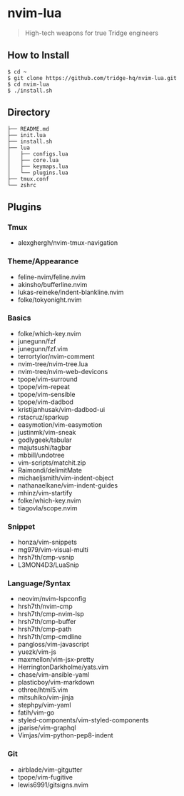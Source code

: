# nvim-lua
> High-tech weapons for true Tridge engineers

## How to Install
```
$ cd ~
$ git clone https://github.com/tridge-hq/nvim-lua.git
$ cd nvim-lua
$ ./install.sh
```

## Directory
```
├── README.md
├── init.lua
├── install.sh
├── lua
│   ├── configs.lua
│   ├── core.lua
│   ├── keymaps.lua
│   └── plugins.lua
├── tmux.conf
└── zshrc
```

## Plugins
### Tmux
* alexghergh/nvim-tmux-navigation

### Theme/Appearance
* feline-nvim/feline.nvim
* akinsho/bufferline.nvim
* lukas-reineke/indent-blankline.nvim
* folke/tokyonight.nvim

### Basics
* folke/which-key.nvim
* junegunn/fzf
* junegunn/fzf.vim
* terrortylor/nvim-comment
* nvim-tree/nvim-tree.lua
* nvim-tree/nvim-web-devicons
* tpope/vim-surround
* tpope/vim-repeat
* tpope/vim-sensible
* tpope/vim-dadbod
* kristijanhusak/vim-dadbod-ui
* rstacruz/sparkup
* easymotion/vim-easymotion
* justinmk/vim-sneak
* godlygeek/tabular
* majutsushi/tagbar
* mbbill/undotree
* vim-scripts/matchit.zip
* Raimondi/delimitMate
* michaeljsmith/vim-indent-object
* nathanaelkane/vim-indent-guides
* mhinz/vim-startify
* folke/which-key.nvim
* tiagovla/scope.nvim

### Snippet
* honza/vim-snippets
* mg979/vim-visual-multi
* hrsh7th/cmp-vsnip
* L3MON4D3/LuaSnip

### Language/Syntax
* neovim/nvim-lspconfig
* hrsh7th/nvim-cmp
* hrsh7th/cmp-nvim-lsp
* hrsh7th/cmp-buffer
* hrsh7th/cmp-path
* hrsh7th/cmp-cmdline
* pangloss/vim-javascript
* yuezk/vim-js
* maxmellon/vim-jsx-pretty
* HerringtonDarkholme/yats.vim
* chase/vim-ansible-yaml
* plasticboy/vim-markdown
* othree/html5.vim
* mitsuhiko/vim-jinja
* stephpy/vim-yaml
* fatih/vim-go
* styled-components/vim-styled-components
* jparise/vim-graphql
* Vimjas/vim-python-pep8-indent

### Git
* airblade/vim-gitgutter
* tpope/vim-fugitive
* lewis6991/gitsigns.nvim
